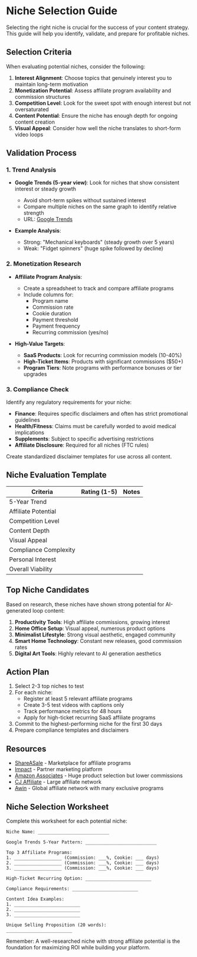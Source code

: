 # Niche Selection Guide

Selecting the right niche is crucial for the success of your content strategy. This guide will help you identify, validate, and prepare for profitable niches.

## Selection Criteria

When evaluating potential niches, consider the following:

1. **Interest Alignment**: Choose topics that genuinely interest you to maintain long-term motivation
2. **Monetization Potential**: Assess affiliate program availability and commission structures
3. **Competition Level**: Look for the sweet spot with enough interest but not oversaturated
4. **Content Potential**: Ensure the niche has enough depth for ongoing content creation
5. **Visual Appeal**: Consider how well the niche translates to short-form video loops

## Validation Process

### 1. Trend Analysis

- **Google Trends (5-year view)**: Look for niches that show consistent interest or steady growth
  - Avoid short-term spikes without sustained interest
  - Compare multiple niches on the same graph to identify relative strength
  - URL: [Google Trends](https://trends.google.com/)

- **Example Analysis**:
  - Strong: "Mechanical keyboards" (steady growth over 5 years)
  - Weak: "Fidget spinners" (huge spike followed by decline)

### 2. Monetization Research

- **Affiliate Program Analysis**:
  - Create a spreadsheet to track and compare affiliate programs
  - Include columns for:
    - Program name
    - Commission rate
    - Cookie duration
    - Payment threshold
    - Payment frequency
    - Recurring commission (yes/no)
  
- **High-Value Targets**:
  - **SaaS Products**: Look for recurring commission models (10-40%)
  - **High-Ticket Items**: Products with significant commissions ($50+)
  - **Program Tiers**: Note programs with performance bonuses or tier upgrades

### 3. Compliance Check

Identify any regulatory requirements for your niche:

- **Finance**: Requires specific disclaimers and often has strict promotional guidelines
- **Health/Fitness**: Claims must be carefully worded to avoid medical implications
- **Supplements**: Subject to specific advertising restrictions
- **Affiliate Disclosure**: Required for all niches (FTC rules)

Create standardized disclaimer templates for use across all content.

## Niche Evaluation Template

| Criteria | Rating (1-5) | Notes |
|----------|--------------|-------|
| 5-Year Trend | | |
| Affiliate Potential | | |
| Competition Level | | |
| Content Depth | | |
| Visual Appeal | | |
| Compliance Complexity | | |
| Personal Interest | | |
| Overall Viability | | |

## Top Niche Candidates

Based on research, these niches have shown strong potential for AI-generated loop content:

1. **Productivity Tools**: High affiliate commissions, growing interest
2. **Home Office Setup**: Visual appeal, numerous product options
3. **Minimalist Lifestyle**: Strong visual aesthetic, engaged community
4. **Smart Home Technology**: Constant new releases, good commission rates
5. **Digital Art Tools**: Highly relevant to AI generation aesthetics

## Action Plan

1. Select 2-3 top niches to test
2. For each niche:
   - Register at least 5 relevant affiliate programs
   - Create 3-5 test videos with captions only
   - Track performance metrics for 48 hours
   - Apply for high-ticket recurring SaaS affiliate programs
3. Commit to the highest-performing niche for the first 30 days
4. Prepare compliance templates and disclaimers

## Resources

- [ShareASale](https://www.shareasale.com/) - Marketplace for affiliate programs
- [Impact](https://impact.com/) - Partner marketing platform
- [Amazon Associates](https://affiliate-program.amazon.com/) - Huge product selection but lower commissions
- [CJ Affiliate](https://www.cj.com/) - Large affiliate network
- [Awin](https://www.awin.com/) - Global affiliate network with many exclusive programs

## Niche Selection Worksheet

Complete this worksheet for each potential niche:

```
Niche Name: ___________________________

Google Trends 5-Year Pattern: ___________________________

Top 3 Affiliate Programs:
1. __________________ (Commission: ___%, Cookie: ___ days)
2. __________________ (Commission: ___%, Cookie: ___ days)
3. __________________ (Commission: ___%, Cookie: ___ days)

High-Ticket Recurring Option: _________________________

Compliance Requirements: _________________________

Content Idea Examples:
1. _________________________
2. _________________________
3. _________________________

Unique Selling Proposition (20 words):
_________________________
```

Remember: A well-researched niche with strong affiliate potential is the foundation for maximizing ROI while building your platform.
